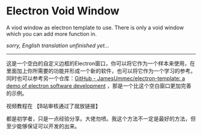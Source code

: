 # Electron Void Window

A viod window as electron template to use. There is only a void window which you can add more function in.

*sorry, English translation unfinished yet...*

---

这是一个空白的自定义边框的Electron窗口，你可以将它作为一个样本来使用，在里面加上你所需要的功能并形成一个新的软件，也可以将它作为一个学习的参考。同时也可以参考另一个仓库：[GitHub - JamesUmmec/electron-template: a demo of electron software development](https://github.com/JamesUmmec/electron-template) ，那是一个比这个空白窗口更加完善的示例。

视频教程在 【B站审核通过了就放链接】

都是初学者，只是一点经验分享。大佬勿喷。我这个方法不一定是最好的方法，但至少能够保证可以开发的出来。